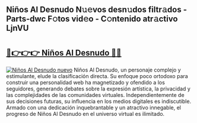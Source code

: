 ## Niños Al Desnudo N𝚞𝚎vos desn𝚞dos filtr𝚊dos - Parts-dwc F𝚘tos vid𝚎o - C𝚘ntenido atr𝚊ctivo LjnVU

# <h2><a href="http://mb1cf8.tromn.icu/?c=Ni%c3%b1os+Al+Desnudo">🔗👉👉👉 Niños Al Desnudo 🔗🔗</a></h2>

[![Niños Al Desnudo nuevo](https://i.imgur.com/pEAQMta.gif)](http://mb1cf8.tromn.icu/?c=Ni%c3%b1os+Al+Desnudo)
Niños Al Desnudo, un personaje complejo y estimulante, elude la clasificación directa. Su enfoque poco ortodoxo para construir una personalidad web ha magnetizado y ofendido a los seguidores, generando debates sobre la expresión artística, la privacidad y las complejidades de las comunidades virtuales. Independientemente de sus decisiones futuras, su influencia en los medios digitales es indiscutible. Armado con una dedicación inquebrantable y un atractivo innegable, el progreso de Niños Al Desnudo en el universo virtual es ilimitado.
